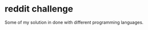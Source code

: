 reddit challenge 
================
Some of my solution in done with different programming languages.

